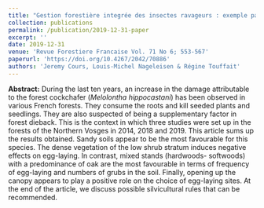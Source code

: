 ```yaml
---
title: "Gestion forestière integrée des insectes ravageurs : exemple par l'étude de la niche écologique du hanneton forestier (*Melolontha hippocastani* Fabr. 1801)"
collection: publications
permalink: /publication/2019-12-31-paper
excerpt: ''
date: 2019-12-31
venue: 'Revue Forestiere Francaise Vol. 71 No 6; 553-567'
paperurl: 'https://doi.org/10.4267/2042/70886'
authors: 'Jeremy Cours, Louis-Michel Nageleisen & Régine Touffait'
---
```


**Abstract:** During the last ten years, an increase in the damage attributable to the forest cockchafer (*Melolontha hippocastani*) has been observed in various French forests. They consume the roots and kill seeded plants and seedlings. They are also suspected of being a supplementary factor in forest dieback. This is the context in which three studies were set up in the forests of the Northern Vosges in 2014, 2018 and 2019. This article sums up the results obtained. Sandy soils appear to be the most favourable for this species. The dense vegetation of the low shrub stratum induces negative effects on egg-laying. In contrast, mixed stands (hardwoods- softwoods) with a predominance of oak are the most favourable in terms of frequency of egg-laying and numbers of grubs in the soil. Finally, opening up the canopy appears to play a positive role on the choice of egg-laying sites. At the end of the article, we discuss possible silvicultural rules that can be recommended.